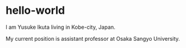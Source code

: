 # hello-world

I am Yusuke Ikuta living in Kobe-city, Japan.

My current position is assistant professor at Osaka Sangyo University.
